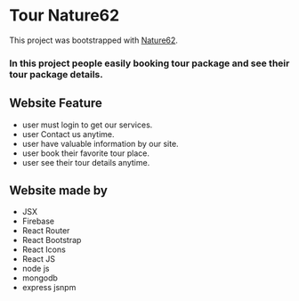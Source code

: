 # Tour Nature62

This project was bootstrapped with [Nature62](https://assignment62-11.web.app/).

### In this project people easily booking tour package and see their tour package details.

## Website Feature

- user must login to get our services.
- user Contact us anytime.
- user have valuable information by our site.
- user book their favorite tour place.
- user see their tour details anytime.

## Website made by

- JSX
- Firebase
- React Router
- React Bootstrap
- React Icons
- React JS
- node js
- mongodb
- express jsnpm

